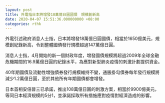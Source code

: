 ```yaml
---
layout: post
title: 外電指日本將增發18萬億日圓國債　規模創新高
date: 2020-04-07 15:51:36.000000000 +08:00
categories: rthk
---
```


外電引述政府消息人士指，日本將增發18萬億日圓國債，相當於1650億美元，規模創紀錄新高，令到整體國債發行規模超過147萬億日圓。

消息人士指，4月開始的新一個財政年度，增發國債規模將超過2009年全球金融危機期間的16.9萬億日圓的紀錄水平，為應對新型肺炎疫情的刺激計劃提供資金。

40年期國債及流動性增強債券發行規模維持不變，通脹掛勾債券每年發行規模將減少1.2萬億日圓，至於其他所有年期國債都會增發。

日本首相安倍晉三已承諾，推出108萬億日圓的刺激方案，相當於9900億美元，等同日本經濟規模的5分1，並承諾採取所有措施應對疫情對經濟造成的影響。

